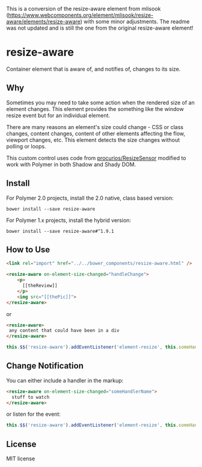 This is a conversion of the resize-aware element from mlisook (https://www.webcomponents.org/element/mlisook/resize-aware/elements/resize-aware) with some minor adjustments. The readme was not updated and is still the one from the original resize-aware element!

# resize-aware

Container element that is aware of, and notifies of, changes to its size.

## Why

Sometimes you may need to take some action when the rendered size of an element changes. This element provides the 
something like the window resize event but for an individual element.

There are many reasons an element's size could change - CSS or class changes, content changes, content of other elements affecting
the flow, viewport changes, etc.  This element detects the size changes without polling or loops.

This custom control uses code from [procurios/ResizeSensor](https://github.com/procurios/ResizeSensor) modified to work with Polymer in both Shadow and Shady DOM.

## Install
For Polymer 2.0 projects, install the 2.0 native, class based version:

`bower install --save resize-aware`

For Polymer 1.x projects, install the hybrid version:

`bower install --save resize-aware#^1.9.1`

## How to Use
```html
<link rel="import" href="../../bower_components/resize-aware.html" />
```

```html
<resize-aware on-element-size-changed="handleChange">
    <p>
      [[theReview]]
    </p>
    <img src="[[thePic]]">
</resize-aware>
 ```
 or
 ```html
<resize-aware>
  any content that could have been in a div
</resize-aware>
```
```javascript
this.$$('resize-aware').addEventListener('element-resize', this.someHandlerName);
```

 ## Change Notification

 You can either include a handler in the markup:
```html
<resize-aware on-element-size-changed="someHandlerName">
  stuff to watch
</resize-aware>
 ```
 or listen for the event:
 ```javascript
 this.$$('resize-aware').addEventListener('element-resize', this.someHandlerName);
 ```

## License

MIT license
